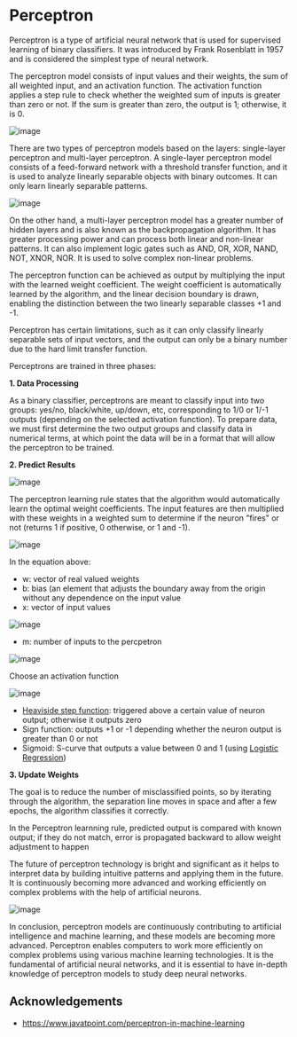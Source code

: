 
# Perceptron

Perceptron is a type of artificial neural network that is used for supervised learning of binary classifiers. It was introduced by Frank Rosenblatt in 1957 and is considered the simplest type of neural network.

The perceptron model consists of input values and their weights, the sum of all weighted input, and an activation function. The activation function applies a step rule to check whether the weighted sum of inputs is greater than zero or not. If the sum is greater than zero, the output is 1; otherwise, it is 0.

![image](https://static.javatpoint.com/tutorial/machine-learning/images/perceptron-in-machine-learning2.png)


There are two types of perceptron models based on the layers: single-layer perceptron and multi-layer perceptron. A single-layer perceptron model consists of a feed-forward network with a threshold transfer function, and it is used to analyze linearly separable objects with binary outcomes. It can only learn linearly separable patterns.

![image](https://miro.medium.com/v2/resize:fit:563/1*4_BDTvgB6WoYVXyxO8lDGA.png)

On the other hand, a multi-layer perceptron model has a greater number of hidden layers and is also known as the backpropagation algorithm. It has greater processing power and can process both linear and non-linear patterns. It can also implement logic gates such as AND, OR, XOR, NAND, NOT, XNOR, NOR. It is used to solve complex non-linear problems.

The perceptron function can be achieved as output by multiplying the input with the learned weight coefficient. The weight coefficient is automatically learned by the algorithm, and the linear decision boundary is drawn, enabling the distinction between the two linearly separable classes +1 and -1.

Perceptron has certain limitations, such as it can only classify linearly separable sets of input vectors, and the output can only be a binary number due to the hard limit transfer function.

Perceptrons are trained in three phases:

**1. Data Processing**

  As a binary classifier, perceptrons are meant to classify input into two groups: yes/no, black/white, up/down, etc, corresponding to 1/0 or 1/-1 outputs (depending on the selected activation function). To prepare data, we must first determine the two output groups and classify data in numerical terms, at which point the data will be in a format that will allow the perceptron to be trained. 
  
**2. Predict Results**

![image](https://cdn.analyticsvidhya.com/wp-content/uploads/2020/02/13UpdymQx-C1tBKRnfD7eOg.gif)

The perceptron learning rule states that the algorithm would automatically learn the optimal weight coefficients. The input features are then multiplied with these weights in a weighted sum to determine if the neuron "fires" or not (returns 1 if positive, 0 otherwise, or 1 and -1).

![image](https://user-images.githubusercontent.com/89811204/146212310-d319e5d3-7cf9-4ef6-9525-7114c1f8db4c.png)

In the equation above:
- w: vector of real valued weights
- b: bias (an element that adjusts the boundary away from the origin without any dependence on the input value
- x: vector of input values

![image](https://user-images.githubusercontent.com/89811204/146212640-e65cef67-2d62-4d45-9245-3239cde4d8c6.png)

- m: number of inputs to the percpetron

![image](https://www.simplilearn.com/ice9/free_resources_article_thumb/Perceptron/Perceptron_17.jpg)

Choose an activation function

![image](https://www.simplilearn.com/ice9/free_resources_article_thumb/Perceptron/Perceptron_9.jpg)

- [Heaviside step function](https://en.wikipedia.org/wiki/Heaviside_step_function): triggered above a certain value of neuron output; otherwise it outputs zero
- Sign function: outputs +1 or -1 depending whether the neuron output is greater than 0 or not
- Sigmoid: S-curve that outputs a value between 0 and 1 (using [Logistic Regression](https://github.com/Madison-Bunting/INDE-577/tree/main/supervised%20learning/2%20-%20logistic%20regression))

**3. Update Weights**

The goal is to reduce the number of misclassified points, so by iterating through the algorithm, the separation line moves in space and after a few epochs, the algorithm classifies it correctly.

In the Perceptron learnning rule, predicted output is compared with known output; if they do not match, error is propagated backward to allow weight adjustment to happen

The future of perceptron technology is bright and significant as it helps to interpret data by building intuitive patterns and applying them in the future. It is continuously becoming more advanced and working efficiently on complex problems with the help of artificial neurons.

![image](https://pbs.twimg.com/media/FXo8u7JaQAANoNm.png)

In conclusion, perceptron models are continuously contributing to artificial intelligence and machine learning, and these models are becoming more advanced. Perceptron enables computers to work more efficiently on complex problems using various machine learning technologies. It is the fundamental of artificial neural networks, and it is essential to have in-depth knowledge of perceptron models to study deep neural networks.
## Acknowledgements

 - https://www.javatpoint.com/perceptron-in-machine-learning
